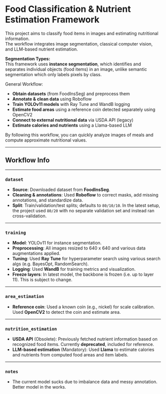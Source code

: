# Food Classification & Nutrient Estimation Framework

This project aims to classify food items in images and estimating nutritional information.  
The workflow integrates image segmentation, classical computer vision, and LLM-based nutrient estimation.  

**Segmentation Types:**  
This framework uses **instance segmentation**, which identifies and separates individual objects (food items) in an image, unlike semantic segmentation which only labels pixels by class.

General Workflow:

- **Obtain datasets** (from FoodInsSeg) and preprocess them  
- **Annotate & clean data** using Roboflow  
- **Train YOLOv11 models** with Ray Tune and WandB logging  
- **Estimate food areas** using a reference coin detected separately using OpenCV2  
- **Connect to external nutritional data** via USDA API (legacy)  
- **Estimate calories and nutrients** using a Llama-based LLM  

By following this workflow, you can quickly analyze images of meals and compute approximate nutritional values.

---

## Workflow Info

---

### `dataset`
- **Source**: Downloaded dataset from **FoodInsSeg**.  
- **Cleaning & annotations**: Used **Roboflow** to correct masks, add missing annotations, and standardize data.  
- **Split**: Train/validation/test splits; defaults to `80/10/10`. In the latest setup, the project used `80/20` with no separate validation set and instead ran cross-validation.

---

### `training`
- **Model**: YOLOv11 for instance segmentation. 
- **Preprocessing**: All images resized to 640 x 640 and various data augmentations applied. 
- **Tuning**: Used **Ray Tune** for hyperparameter search using various search algs (e.g. BayesOpt, RandomSearch).
- **Logging**: Used **WandB** for training metrics and visualization.    
- **Freeze layers**: In latest model, the backbone is frozen (i.e. up to layer 11). This is subject to change.

---

### `area_estimation`
- **Reference coin**: Used a known coin (e.g., nickel) for scale calibration. Used **OpenCV2** to detect the coin and estimate area. 

---

### `nutrition_estimation`
- **USDA API** (Obsolete): Previously fetched nutrient information based on recognized food items. Currently **deprecated**, included for reference.  
- **LLM-based estimation** (Mandatory): Used **Llama** to estimate calories and nutrients from computed food areas and item labels.  

---

### `notes`
- The current model sucks due to imbalance data and messy annotation. Better model in the works.
